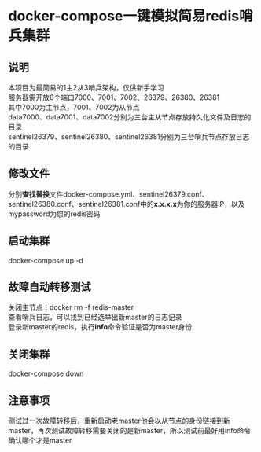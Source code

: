 # docker-compose一键模拟简易redis哨兵集群  

## 说明  
本项目为最简易的1主2从3哨兵架构，仅供新手学习  
服务器需开放6个端口7000、7001、7002、26379、26380、26381  
其中7000为主节点，7001、7002为从节点  
data7000、data7001、data7002分别为三台主从节点存放持久化文件及日志的目录  
sentinel26379、sentinel26380、sentinel26381分别为三台哨兵节点存放日志的目录  

## 修改文件  
分别**查找替换**文件docker-compose.yml、sentinel26379.conf、sentinel26380.conf、sentinel26381.conf中的**x.x.x.x**为你的服务器IP，以及mypassword为您的redis密码  

## 启动集群  
docker-compose up -d  

## 故障自动转移测试  
关闭主节点：docker rm -f redis-master  
查看哨兵日志，可以找到已经选举出新master的日志记录  
登录新master的redis，执行**info**命令验证是否为master身份  

## 关闭集群  
docker-compose down

## 注意事项
测试过一次故障转移后，重新启动老master他会以从节点的身份链接到新master，再次测试故障转移需要关闭的是新master，所以测试前最好用info命令确认哪个才是master
